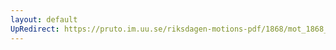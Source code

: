 ```yaml
---
layout: default
UpRedirect: https://pruto.im.uu.se/riksdagen-motions-pdf/1868/mot_1868__fk__8.pdf
---
```

